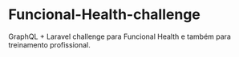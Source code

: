 # Funcional-Health-challenge

GraphQL + Laravel challenge para Funcional Health e também para treinamento profissional.
